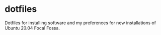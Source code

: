 # dotfiles

Dotfiles for installing software and my preferences for new installations of Ubuntu 20.04 Focal Fossa.
